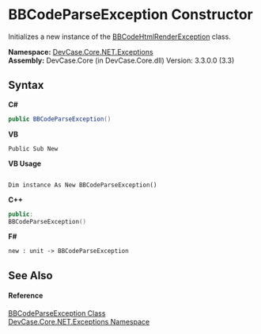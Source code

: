 # BBCodeParseException Constructor 
 

Initializes a new instance of the <a href="T_DevCase_Core_NET_Exceptions_BBCodeHtmlRenderException">BBCodeHtmlRenderException</a> class.

**Namespace:**&nbsp;<a href="N_DevCase_Core_NET_Exceptions">DevCase.Core.NET.Exceptions</a><br />**Assembly:**&nbsp;DevCase.Core (in DevCase.Core.dll) Version: 3.3.0.0 (3.3)

## Syntax

**C#**<br />
``` C#
public BBCodeParseException()
```

**VB**<br />
``` VB
Public Sub New
```

**VB Usage**<br />
``` VB Usage

Dim instance As New BBCodeParseException()
```

**C++**<br />
``` C++
public:
BBCodeParseException()
```

**F#**<br />
``` F#
new : unit -> BBCodeParseException
```


## See Also


#### Reference
<a href="T_DevCase_Core_NET_Exceptions_BBCodeParseException">BBCodeParseException Class</a><br /><a href="N_DevCase_Core_NET_Exceptions">DevCase.Core.NET.Exceptions Namespace</a><br />